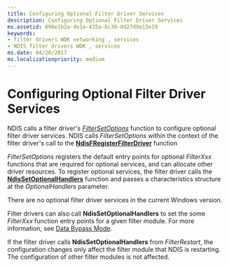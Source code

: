 ```yaml
---
title: Configuring Optional Filter Driver Services
description: Configuring Optional Filter Driver Services
ms.assetid: 698e1b2a-de1a-435a-bc30-0d27d9e15e19
keywords:
- filter drivers WDK networking , services
- NDIS filter drivers WDK , services
ms.date: 04/20/2017
ms.localizationpriority: medium
---
```


# Configuring Optional Filter Driver Services





NDIS calls a filter driver's [*FilterSetOptions*](https://docs.microsoft.com/windows-hardware/drivers/ddi/content/ndis/nc-ndis-set_options) function to configure optional filter driver services. NDIS calls *FilterSetOptions* within the context of the filter driver's call to the [**NdisFRegisterFilterDriver**](https://docs.microsoft.com/windows-hardware/drivers/ddi/content/ndis/nf-ndis-ndisfregisterfilterdriver) function

*FilterSetOptions* registers the default entry points for optional *FilterXxx* functions that are required for optional services, and can allocate other driver resources. To register optional services, the filter driver calls the [**NdisSetOptionalHandlers**](https://docs.microsoft.com/windows-hardware/drivers/ddi/content/ndis/nf-ndis-ndissetoptionalhandlers) function and passes a characteristics structure at the *OptionalHandlers* parameter.

There are no optional filter driver services in the current Windows version.

Filter drivers can also call **NdisSetOptionalHandlers** to set the some *FilterXxx* function entry points for a given filter module. For more information, see [Data Bypass Mode](data-bypass-mode.md).

If the filter driver calls **NdisSetOptionalHandlers** from *FilterRestart*, the configuration changes only affect the filter module that NDIS is restarting. The configuration of other filter modules is not affected.

 

 





